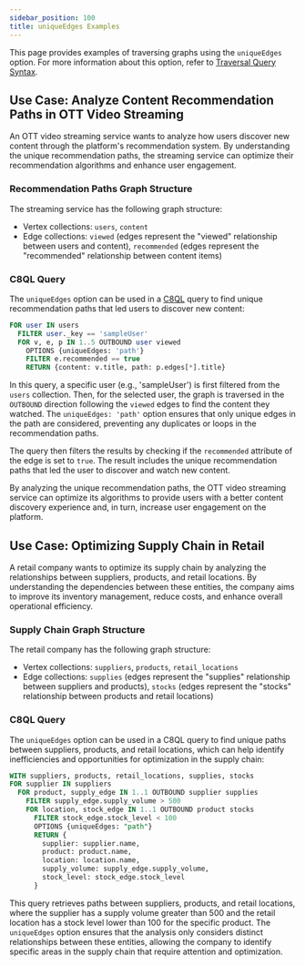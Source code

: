 ```yaml
---
sidebar_position: 100
title: uniqueEdges Examples
---
```


This page provides examples of traversing graphs using the `uniqueEdges` option. For more information about this option, refer to [Traversal Query Syntax](../graph-queries/traversal-queries/traversal-syntax.md).

## Use Case: Analyze Content Recommendation Paths in OTT Video Streaming

An OTT video streaming service wants to analyze how users discover new content through the platform's recommendation system. By understanding the unique recommendation paths, the streaming service can optimize their recommendation algorithms and enhance user engagement.

### Recommendation Paths Graph Structure

The streaming service has the following graph structure:

- Vertex collections: `users`, `content`
- Edge collections: `viewed` (edges represent the "viewed" relationship between users and content), `recommended` (edges represent the "recommended" relationship between content items)

### C8QL Query

The `uniqueEdges` option can be used in a [C8QL](../../queries/c8ql/) query to find unique recommendation paths that led users to discover new content:

```sql
FOR user IN users
  FILTER user._key == 'sampleUser'
  FOR v, e, p IN 1..5 OUTBOUND user viewed
    OPTIONS {uniqueEdges: 'path'}
    FILTER e.recommended == true
    RETURN {content: v.title, path: p.edges[*].title}
```

In this query, a specific user (e.g., 'sampleUser') is first filtered from the `users` collection. Then, for the selected user, the graph is traversed in the `OUTBOUND` direction following the `viewed` edges to find the content they watched. The `uniqueEdges: 'path'` option ensures that only unique edges in the path are considered, preventing any duplicates or loops in the recommendation paths.

The query then filters the results by checking if the `recommended` attribute of the edge is set to `true`. The result includes the unique recommendation paths that led the user to discover and watch new content.

By analyzing the unique recommendation paths, the OTT video streaming service can optimize its algorithms to provide users with a better content discovery experience and, in turn, increase user engagement on the platform.

## Use Case: Optimizing Supply Chain in Retail

A retail company wants to optimize its supply chain by analyzing the relationships between suppliers, products, and retail locations. By understanding the dependencies between these entities, the company aims to improve its inventory management, reduce costs, and enhance overall operational efficiency.

### Supply Chain Graph Structure

The retail company has the following graph structure:

- Vertex collections: `suppliers`, `products`, `retail_locations`
- Edge collections: `supplies` (edges represent the "supplies" relationship between suppliers and products), `stocks` (edges represent the "stocks" relationship between products and retail locations)

### C8QL Query

The `uniqueEdges` option can be used in a C8QL query to find unique paths between suppliers, products, and retail locations, which can help identify inefficiencies and opportunities for optimization in the supply chain:

```sql
WITH suppliers, products, retail_locations, supplies, stocks
FOR supplier IN suppliers
  FOR product, supply_edge IN 1..1 OUTBOUND supplier supplies
    FILTER supply_edge.supply_volume > 500
    FOR location, stock_edge IN 1..1 OUTBOUND product stocks
      FILTER stock_edge.stock_level < 100
      OPTIONS {uniqueEdges: "path"}
      RETURN {
        supplier: supplier.name,
        product: product.name,
        location: location.name,
        supply_volume: supply_edge.supply_volume,
        stock_level: stock_edge.stock_level
      }
```

This query retrieves paths between suppliers, products, and retail locations, where the supplier has a supply volume greater than 500 and the retail location has a stock level lower than 100 for the specific product. The `uniqueEdges` option ensures that the analysis only considers distinct relationships between these entities, allowing the company to identify specific areas in the supply chain that require attention and optimization.
